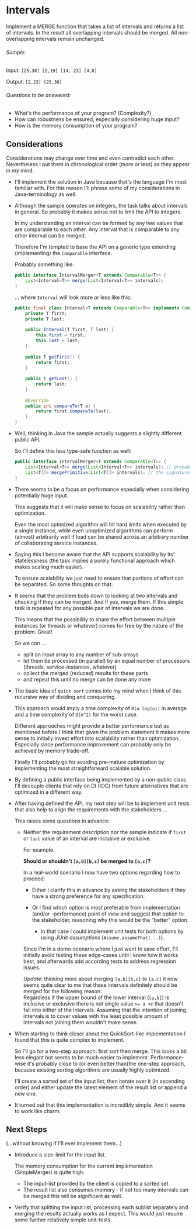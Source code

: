# Intervals

Implement a MERGE function that takes a list of intervals 
and returns a list of intervals. 
In the result all overlapping intervals should be merged. 
All non-overlapping intervals remain unchanged. 

###### Sample:

Input: `[25,30] [2,19] [14, 23] [4,8]`

Output: `[2,23] [25,30]`

###### Questions to be answered:

- What's the performance of your program? (Complexity?)
- How can robustness be ensured, especially considering huge input?
- How is the memory consumption of your program?

## Considerations

Considerations may change over time and even contradict each other. 
Nevertheless I put them in chronological order (more or less) as they appear in my mind.

*   I'll implement the solution in Java because that's the language I'm most familiar with.
For this reason I'll phrase some of my considerations in Java-terminology as well. 

*   Although the sample operates on integers, the task talks about intervals in general. 
So probably it makes sense not to limit the API to integers. 
  
    In my understanding an interval can be formed by any two values 
that are comparable to each other. Any interval that is comparable 
to any other interval can be merged. 
   
    Therefore I'm tempted to base the API on a generic type 
extending (implementing) the `Comparable` interface.
  
    Probably something like:
    ```java
    public interface IntervalMerger<T extends Comparable<T>> {   
        List<Interval<T>> merge(List<Interval<T>> intervals);
    }
    ```
  
    ... where `Interval` will look more or less like this:
  
    ```java
    public final class Interval<T extends Comparable<T>> implements Comparable<T> {
        private T first;
        private T last;
        
        public Interval(T first, T last) {
            this.first = first;
            this.last = last;
        }
        
        public T getFirst() {
            return first;
        }
        
        public T getLast() {
            return last;
        }
        
        @Override
        public int compareTo(T o) {
            return first.compareTo(last);
        }
    }
    ```
*   Well, thinking in Java the sample actually suggests a slightly different public API.
 
    So I'll define this less type-safe function as well:
    
    ```java
    public interface IntervalMerger<T extends Comparable<T>> {
        List<Interval<T>> merge(List<Interval<T>> intervals); // probably I'll use this one internally
        List<T[]> mergePrimitive(List<T[]> intervals); // the signature suggested by the sample
    }
    
    ```
  
* There seems to be a focus on performance especially when considering potentially huge input.
  
  This suggests that it will make sense to focus on scalability rather than optimization. 
  
  Even the most optimized algorithm will hit hard limits when executed by a single instance,
  while even unoptimized algorithms can perform (almost) arbitrarily well
  if load can be shared across an arbitrary number of collaborating service instances.
  
* Saying this I become aware that the API supports scalability by its' statelessness
  (the task implies a purely functional approach which makes scaling much easier).
  
  To ensure scalability we just need to ensure that portions of effort can be separated.
  So some thoughts on that:
  
* It seems that the problem boils down to looking at two intervals and checking 
  if they can be merged. And if yes, merge them. 
  If this simple task is repeated for any possible pair of intervals we are done. 
  
  This means that the possibility to share the effort between multiple instances 
  (or threads or whatever) 
  comes for free by the nature of the problem. Great!
  
  So we can ...
  * split an input array to any number of sub-arrays
  * let them be processed (in parallel) by an equal number of processors (threads, service-instances, whatever)
  * collect the merged (reduced) results for these parts
  * and repeat this until no merge can be done any more
  
* The basic idea of `quick sort` comes into my mind 
  when I think of this recursive way of dividing and conquering. 
  
  This approach would imply a time complexity of `Θ(n log(n))` in average 
  and a time complexity of `O(n^2)` for the worst case. 
  
  Different approaches might provide a better performance but as mentioned before
  I think that given the problem statement it makes more sense to initially invest effort 
  into scalability rather than optimization. 
  Especially since performance improvement can probably only be achieved by memory trade-off.
  
  Finally I'll probably go for avoiding pre-mature optimization by implementing 
  the most straightforward scalable solution. 
  
* By defining a public interface being implemented by a non-public class
  I'll decouple clients that rely on DI (IOC) from future alternatives 
  that are optimized in a different way. 

* After having defined the API, my next step will be to implement unit tests
  that also help to align the requirements with the stakeholders ...
  
  This raises some questions in advance:
  
    * Neither the requirement description nor the sample indicate if `first` or `last` value of an interval are inclusive or  exclusive.

      For example:
  
      **Should or shouldn't `[a,b][b,c]` be merged to `[a,c]`?**
      
      In a real-world scenario I now have two options regarding how to proceed:
      
      * Either I clarify this in advance by asking the stakeholders if they have a strong preference for any specification.
            
      * Or I find which option is most preferable from implementation (and/or -performance) point of view
        and suggest that option to the stakeholder, reasoning why this would be the "better" option.
        
        * In that case I could implement unit tests for both options by using JUnit *assumptions* (`Assume.assumeThat(...)`).
      
      Since I'm in a demo-scenario where I just want to save effort, I'll initially avoid testing these edge-cases until I know how it works best,
      and afterwards add according tests to address regression issues.
      
      *Update*: thinking more about merging `[a,b][b,c]` to `[a,c]` it now seems quite clear to me
      that these intervals definitely should be merged for the following reason:  
      Regardless if the upper bound of the lower interval (`[a,b]`) is inclusive or exclusive
      there is not single value `>= a <c` that doesn't fall into either of the intervals. 
      Assuming that the intention of joining intervals is to cover values with the least possible amount of intervals
      not joining them wouldn't make sense.
      
* When starting to think closer about the QuickSort-like implementation I found 
  that this is quite complex to implement. 
  
  So I'll go for a two-step approach: first sort then merge. 
  This looks a bit less elegant but seems to be much easier to implement. 
  Performance-wise it's probably close to (or even better than)the one-step approach, because existing 
  sorting algorithms are usually highly optimized. 
  
  I'll create a sorted set of the input list, then iterate over it (in ascending order) 
  and either update the latest element of the result list or append a new one.
  
* It turned out that this implementation is incredibly simple. And it seems to work like charm.

## Next Steps

(...without knowing if I'll ever implement them...)

* Introduce a size-limit for the input list. 

  The memory consumption for the current implementation (SimpleMerger) is quite high:
  
  * The input-list provided by the client is copied to a sorted set
  * The result list also consumes memory - if not too many intervals can be merged
    this will be significant as well.
    
* Verify that splitting the input list, 
  processing each sublist separately and merging the results actually works as I expect.
  This would just require some further relatively simple unit-tests. 
